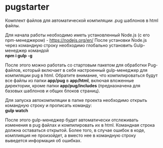 # pugstarter
Комплект файлов для автоматической компиляции .pug шаблонов в html файлы.

Для начала работы необходимо иметь установленный Node.js (с его npm-менеджером) - https://nodejs.org/en/
После установки Node.js через командную строку необходимо глобально установить Gulp-менеджер командой <br>
<b>npm i gulp -g</b>

После этого можно работать со стартовым пакетом для обработки Pug-файлов, который включает в себя настроенный gulp-менеджер для компиляции pug в html. Обратите внимание, что компилироваться будут все файлы из папки <b>app/pug</b> в <b>app/html</b>, включая вложенные директории, кроме папки <b>app/pug/includes</b> (предназначена для базовых шаблонов и общих блоков страниц).

Для запуска автокомпиляции в папке проекта необходимо открыть командную строку и прописать команду:<br>
<b>gulp watch</b>

После этого gulp-менеджер будет автоматически отслеживать изменения в pug файлах и компилировать их в html. Командная строка должна оставаться открытой. Более того, в случае ошибок в коде, комплияция не произойдет, а вместо нее в командную строку выведется информация об ошибках.
